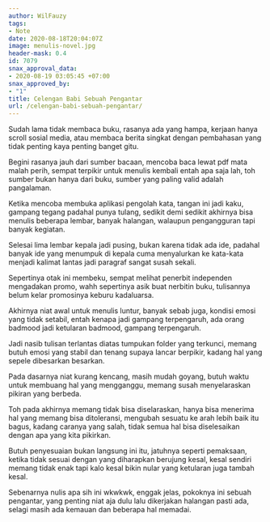 ```yaml
---
author: WilFauzy
tags:
- Note
date: 2020-08-18T20:04:07Z
image: menulis-novel.jpg
header-mask: 0.4
id: 7079
snax_approval_data:
- 2020-08-19 03:05:45 +07:00
snax_approved_by:
- "1"
title: Celengan Babi Sebuah Pengantar
url: /celengan-babi-sebuah-pengantar/
---
```


Sudah lama tidak membaca buku, rasanya ada yang hampa, kerjaan hanya scroll sosial media, atau membaca berita singkat dengan pembahasan yang tidak penting kaya penting banget gitu.&nbsp;

Begini rasanya jauh dari sumber bacaan, mencoba baca lewat pdf mata malah perih, sempat terpikir untuk menulis kembali entah apa saja lah, toh sumber bukan hanya dari buku, sumber yang paling valid adalah pangalaman.&nbsp;

Ketika mencoba membuka aplikasi pengolah kata, tangan ini jadi kaku, gampang tegang padahal punya tulang, sedikit demi sedikit akhirnya bisa menulis beberapa lembar, banyak halangan, walaupun pengangguran tapi banyak kegiatan.&nbsp;

Selesai lima lembar kepala jadi pusing, bukan karena tidak ada ide, padahal banyak ide yang menumpuk di kepala cuma menyalurkan ke kata-kata menjadi kalimat lantas jadi paragraf sangat susah sekali.&nbsp;

Sepertinya otak ini membeku, sempat melihat penerbit independen mengadakan promo, wahh sepertinya asik buat nerbitin buku, tulisannya belum kelar promosinya keburu kadaluarsa.&nbsp;

Akhirnya niat awal untuk menulis luntur, banyak sebab juga, kondisi emosi yang tidak setabil, entah kenapa jadi gampang terpengaruh, ada orang badmood jadi ketularan badmood, gampang terpengaruh.&nbsp;

Jadi nasib tulisan terlantas diatas tumpukan folder yang terkunci, memang butuh emosi yang stabil dan tenang supaya lancar berpikir, kadang hal yang sepele dibesarkan besarkan.&nbsp;

Pada dasarnya niat kurang kencang, masih mudah goyang, butuh waktu untuk membuang hal yang mengganggu, memang susah menyelaraskan pikiran yang berbeda.&nbsp;

Toh pada akhirnya memang tidak bisa diselaraskan, hanya bisa menerima hal yang memang bisa ditoleransi, mengubah sesuatu ke arah lebih baik itu bagus, kadang caranya yang salah, tidak semua hal bisa diselesaikan dengan apa yang kita pikirkan.&nbsp;

Butuh penyesuaian bukan langsung ini itu, jatuhnya seperti pemaksaan, ketika tidak sesuai dengan yang diharapkan berujung kesal, kesal sendiri memang tidak enak tapi kalo kesal bikin nular yang ketularan juga tambah kesal.&nbsp;

Sebenarnya nulis apa sih ini wkwkwk, enggak jelas, pokoknya ini sebuah pengantar, yang penting niat aja dulu lalu dikerjakan halangan pasti ada, selagi masih ada kemauan dan beberapa hal memadai.&nbsp;